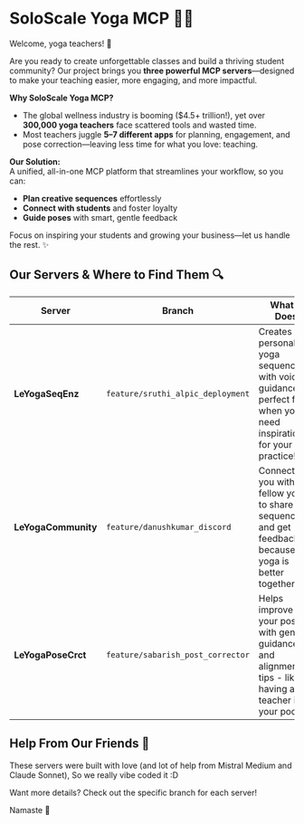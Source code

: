 # SoloScale Yoga MCP 🧘‍♀️

Welcome, yoga teachers! 🌟

Are you ready to create unforgettable classes and build a thriving student community? Our project brings you **three powerful MCP servers**—designed to make your teaching easier, more engaging, and more impactful.

**Why SoloScale Yoga MCP?**
- The global wellness industry is booming ($4.5+ trillion!), yet over **300,000 yoga teachers** face scattered tools and wasted time.
- Most teachers juggle **5–7 different apps** for planning, engagement, and pose correction—leaving less time for what you love: teaching.

**Our Solution:**  
A unified, all-in-one MCP platform that streamlines your workflow, so you can:
- **Plan creative sequences** effortlessly
- **Connect with students** and foster loyalty
- **Guide poses** with smart, gentle feedback

Focus on inspiring your students and growing your business—let us handle the rest. ✨

## Our Servers & Where to Find Them 🔍

| Server | Branch | What It Does |
|--------|--------|-------------|
| **LeYogaSeqEnz** | `feature/sruthi_alpic_deployment` | Creates personalized yoga sequences with voice guidance - perfect for when you need inspiration for your practice! |
| **LeYogaCommunity** | `feature/danushkumar_discord` | Connects you with fellow yogis to share sequences and get feedback - because yoga is better together! |
| **LeYogaPoseCrct** | `feature/sabarish_post_corrector` | Helps improve your poses with gentle guidance and alignment tips - like having a teacher in your pocket! |


## Help From Our Friends 💫

These servers were built with love (and lot of help from Mistral Medium and Claude Sonnet), So we really vibe coded it :D

Want more details? Check out the specific branch for each server!

Namaste 🙏
